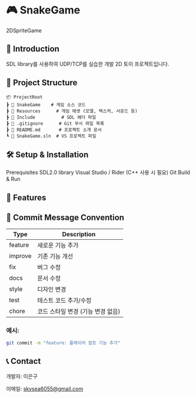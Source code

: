 # 🎮 SnakeGame
 2DSpriteGame

## 📌 Introduction
SDL library를 사용하여 UDP/TCP를 실습한
개발 2D 토이 프로젝트입니다.

## 📂 Project Structure
```text
📦 ProjectRoot
┣ 📂 SnakeGame    # 게임 소스 코드
┣ 📂 Resources      # 게임 에셋 (모델, 텍스처, 사운드 등)
┣ 📂 Include          # SDL 헤더 파일
┣ 📜 .gitignore      # Git 무시 파일 목록
┣ 📜 README.md       # 프로젝트 소개 문서
┗ 📜 SnakeGame.sln  # VS 프로젝트 파일
```

## 🛠️ Setup & Installation
Prerequisites
SDL2.0 library
Visual Studio / Rider (C++ 사용 시 필요)
Git
Build & Run

## 🎯 Features



## 📌 Commit Message Convention
|Type|Description|
|------|------|
|feature|새로운 기능 추가|
|improve|기존 기능 개선|
|fix|버그 수정|
|docs|문서 수정|
|style|디자인 변경|
|test|테스트 코드 추가/수정|
|chore|코드 스타일 변경 (기능 변경 없음)|
### 예시:
```bash
git commit -m "feature: 플레이어 점프 기능 추가"
```

## 📞 Contact
개발자: 이은구

이메일: skysea6055@gmail.com

